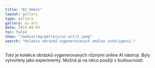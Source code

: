 ```yaml
---
title: "AI Umění"
layout: gallery
type: gallery
gallery: ai-art
date: 2023-08-03
toc: false
show: "/media/img/gallery/ai-art/2.jpeg"
search: "Kolekce obrázků vygenerovaných umělou inteligencí." 
---
```

Toto je kolekce obrázků vygenerovaných různými online AI nástroji. Byly vytvořeny jako experimenty. Možná je na něco použiji v budoucnosti.  